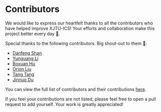 # Contributors

We would like to express our heartfelt thanks to all the contributors who have helped improve XJTU-ICS! Your efforts and collaboration make this project better every day 🌟.

Special thanks to the following contributors. Big shout-out to them 🚀:

- [Danfeng Shan](https://dfshan.github.io/)
- [Yunguang Li](https://github.com/Hijack8)
- [Boxuan Hu](https://bxhu2004.com/)
- [Orion Liu](https://orion-zhen.github.io/)
- [Tang Tang](https://github.com/Tangtang1031)
- [Jinnuo Du]()

You can view the full list of contributors and their contributions [here](https://github.com/xjtu-ics/textbook/graphs/contributors).

If you feel your contributions are not listed, please feel free to open a pull request to add yourself. Your work is greatly appreciated!

